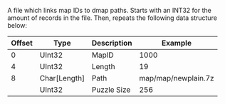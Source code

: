 A file which links map IDs to dmap paths. Starts with an INT32 for the amount of records in the file. Then, repeats the following data structure below:

| Offset | Type | Description | Example |
| ------ | ---- | ----------- | ------- |
| 0 | UInt32 | MapID | 1000 |
| 4 | UInt32 | Length | 19 |
| 8 | Char[Length] | Path | map/map/newplain.7z |
| | UInt32 | Puzzle Size | 256 |